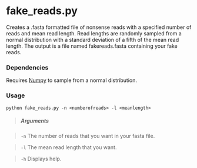 fake_reads.py
==========

Creates a .fasta formatted file of nonsense reads with a specified number of reads and 
mean read length. Read lengths are randomly sampled from a normal distribution with a 
standard deviation of a fifth of the mean read length. The output is a file named
fakereads.fasta containing your fake reads.

### Dependencies

Requires [Numpy](http://www.numpy.org) to sample from a normal distribution.

### Usage

    python fake_reads.py -n <numberofreads> -l <meanlength>

> ##### Arguments

> `-n` The number of reads that you want in your fasta file.

> `-l` The mean read length that you want.

> `-h` Displays help.
